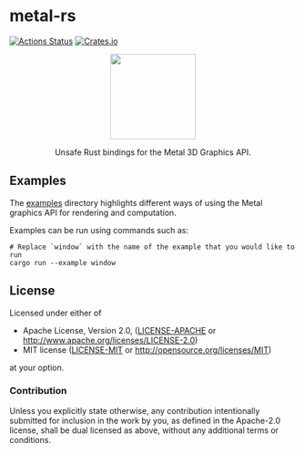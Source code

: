 # metal-rs
[![Actions Status](https://github.com/gfx-rs/metal-rs/workflows/ci/badge.svg)](https://github.com/gfx-rs/metal-rs/actions)
[![Crates.io](https://img.shields.io/crates/v/metal.svg?label=metal)](https://crates.io/crates/metal)

<p align="center">
  <img width="150" height="150" src="./assets/metal.svg">
</p>

<p align="center">Unsafe Rust bindings for the Metal 3D Graphics API.</p>

## Examples

The [examples](/examples) directory highlights different ways of using the Metal graphics API for rendering
and computation.

Examples can be run using commands such as:

```
# Replace `window` with the name of the example that you would like to run
cargo run --example window
```

## License

Licensed under either of

 * Apache License, Version 2.0, ([LICENSE-APACHE](LICENSE-APACHE) or http://www.apache.org/licenses/LICENSE-2.0)
 * MIT license ([LICENSE-MIT](LICENSE-MIT) or http://opensource.org/licenses/MIT)

at your option.

### Contribution

Unless you explicitly state otherwise, any contribution intentionally submitted
for inclusion in the work by you, as defined in the Apache-2.0 license, shall be
dual licensed as above, without any additional terms or conditions.
